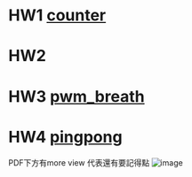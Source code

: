 # HW1  [counter](https://www.youtube.com/shorts/73Q8eGjqQkQ)


# HW2

# HW3  [pwm_breath](https://youtube.com/shorts/ERdG7_-1m0k?si=1AEDhDLYroMPUOqn)

# HW4  [pingpong](https://youtube.com/shorts/tOnv0RMuBEo?si=bTVY1dGMhjbBNnCr)
PDF下方有more view 代表還有要記得點
![image](https://github.com/user-attachments/assets/ec38545f-94be-437d-8a51-3075212f07d5)
